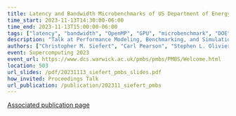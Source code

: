 ```yaml
---
title: Latency and Bandwidth Microbenchmarks of US Department of Energy Systems in the June 2023 Top500 List
time_start: 2023-11-13T14:30:00-06:00
time_end: 2023-11-13T15:00:00-06:00
tags: ["latency", "bandwidth", "OpenMP", "GPU", "microbenchmark", "DOE", "supercomputing", "MPI", "CUDA", "HIP", "V100", "A100", "MI250X", "Frontier", "Summit", "Perlmutter", "Sierra", "Tioga", "RZVernal"]
description: "Talk at Performance Modeling, Benchmarking, and Simulation Wokshop at SC'23"
authors: ["Christopher M. Siefert", "Carl Pearson", "Stephen L. Olivier", "Andrey Prokopenko", "Timothy J. Fuller", "Jonathan Hu"]
event: Supercomputing 2023
event_url: https://www.dcs.warwick.ac.uk/pmbs/pmbs/PMBS/Welcome.html
location: 503
url_slides: /pdf/20231113_siefert_pmbs_slides.pdf
how_invited: Proceedings Talk
url_publication: /publication/202311_siefert_pmbs
---
```


[Associated publication page](/publication/20231113_siefert_pmbs)